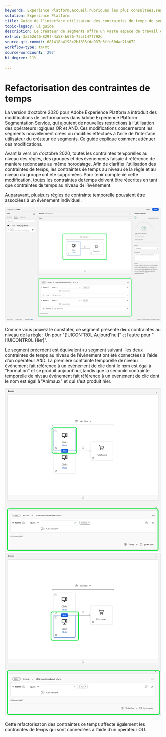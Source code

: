 ```yaml
---
keywords: Experience Platform;accueil;rubriques les plus consultées;segmentation;Segmentation;créateur de segments;créateur de segments
solution: Experience Platform
title: Guide de l’interface utilisateur des contraintes de temps de segmentation restructurée
topic-legacy: ui guide
description: Le créateur de segments offre un vaste espace de travail qui vous permet d’interagir avec les éléments de données de profil. L’espace de travail fournit des commandes intuitives pour la création et la modification de règles, telles que le glisser-déposer de mosaïques utilisées pour représenter les propriétés des données.
exl-id: 3a352d46-829f-4a58-b676-73c3147f792c
source-git-commit: 681418b4198c2b1303fda937c3ffc60dad21b672
workflow-type: tm+mt
source-wordcount: '297'
ht-degree: 11%

---
```


# Refactorisation des contraintes de temps

La version d’octobre 2020 pour Adobe Experience Platform a introduit des modifications de performances dans Adobe Experience Platform Segmentation Service, qui ajoutent de nouvelles restrictions à l’utilisation des opérateurs logiques OR et AND. Ces modifications concerneront les segments nouvellement créés ou modifiés effectués à l’aide de l’interface utilisateur du créateur de segments. Ce guide explique comment atténuer ces modifications.

Avant la version d’octobre 2020, toutes les contraintes temporelles au niveau des règles, des groupes et des événements faisaient référence de manière redondante au même horodatage. Afin de clarifier l’utilisation des contraintes de temps, les contraintes de temps au niveau de la règle et au niveau du groupe ont été supprimées. Pour tenir compte de cette modification, toutes les contraintes de temps doivent être réécrites en tant que contraintes de temps au niveau de l’événement.

Auparavant, plusieurs règles de contrainte temporelle pouvaient être associées à un événement individuel.

![L’ancien style des contraintes temporelles est mis en surbrillance dans le créateur de segments.](../images/ui/segment-refactoring/former-time-constraint.png)

Comme vous pouvez le constater, ce segment présente deux contraintes au niveau de la règle : Un pour &quot;[!UICONTROL Aujourd&#39;hui]&quot; et l’autre pour &quot;[!UICONTROL Hier]&quot;.

Le segment précédent est équivalent au segment suivant : les deux contraintes de temps au niveau de l’événement ont été connectées à l’aide d’un opérateur AND. La première contrainte temporelle de niveau événement fait référence à un événement de clic dont le nom est égal à &quot;Formation&quot; et se produit aujourd’hui, tandis que la seconde contrainte temporelle de niveau événement fait référence à un événement de clic dont le nom est égal à &quot;Animaux&quot; et qui s’est produit hier.

![Le nouveau style des contraintes temporelles est mis en surbrillance dans le créateur de segments.](../images/ui/segment-refactoring/time-constraint-1.png) ![Le nouveau style des contraintes temporelles est mis en surbrillance dans le créateur de segments.](../images/ui/segment-refactoring/time-constraint-2.png)

Cette refactorisation des contraintes de temps affecte également les contraintes de temps qui sont connectées à l’aide d’un opérateur OU.
